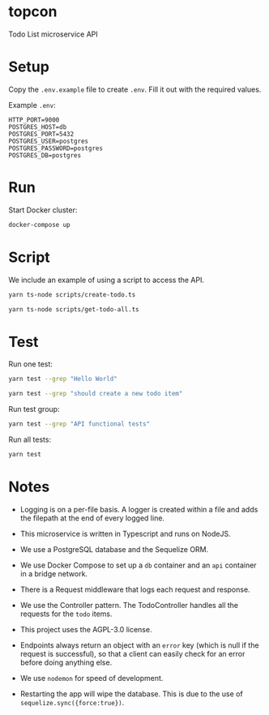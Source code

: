 # topcon

Todo List microservice API


# Setup

Copy the `.env.example` file to create `.env`. Fill it out with the required values.

Example `.env`:  
```
HTTP_PORT=9000
POSTGRES_HOST=db
POSTGRES_PORT=5432
POSTGRES_USER=postgres
POSTGRES_PASSWORD=postgres
POSTGRES_DB=postgres
```


# Run

Start Docker cluster:

```bash
docker-compose up
```


# Script

We include an example of using a script to access the API.

```bash
yarn ts-node scripts/create-todo.ts

yarn ts-node scripts/get-todo-all.ts
```


# Test

Run one test:

```bash
yarn test --grep "Hello World"

yarn test --grep "should create a new todo item"
```

Run test group:

```bash
yarn test --grep "API functional tests"
```

Run all tests:

```bash
yarn test
```


# Notes

* Logging is on a per-file basis. A logger is created within a file and adds the filepath at the end of every logged line.

* This microservice is written in Typescript and runs on NodeJS.

* We use a PostgreSQL database and the Sequelize ORM.

* We use Docker Compose to set up a `db` container and an `api` container in a bridge network.

* There is a Request middleware that logs each request and response.

* We use the Controller pattern. The TodoController handles all the requests for the `todo` items.

* This project uses the AGPL-3.0 license.

* Endpoints always return an object with an `error` key (which is null if the request is successful), so that a client can easily check for an error before doing anything else.

* We use `nodemon` for speed of development.

* Restarting the app will wipe the database. This is due to the use of `sequelize.sync({force:true})`.
